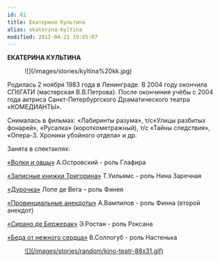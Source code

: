 ```yaml
---
id: 81
title: Екатерина Культина
alias: ekaterina-kyltina
modified: 2012-04-21 19:05:07
---
```


**ЕКАТЕРИНА КУЛЬТИНА**

<figure>
![](/images/stories/kyltina%20kk.jpg)
</figure>

Родилась 2 ноября 1983 года в Ленинграде. В 2004 году окончила СПбГАТИ (мастерская В.В.Петрова). После окончиния учёбы с 2004 года актриса Санкт-Петербургского Драматического театра «КОМЕДИАНТЫ».

Снималась в фильмах: «Лабиринты разума», т/с«Улицы разбитых фонарей», «Русалка» (короткометражный), т/с «Тайны следствия», «Опера-3. Хроники убойного отдела» и др.

Занята в спектаклях:

<a href="42-volki-i-ovci.html">«Волки и овцы»</a> А.Островский - роль Глафира

<a href="72-trigorin.html">«Записные книжки Тригорина»</a> Т.Уильямс - роль Нина Заречная

<a href="44-dyrochka.html">«Дурочка»</a> Лопе де Вега – роль Финея

<a href="71-anekdoti.html">«Провинциальные анекдоты»</a> А.Вампилов - роль Финна (второй анекдот)

<a href="60-sirano-de-bergerak.html">«Сирано де Бержерак»</a> Э.Ростан - роль Роксана

<a href="39-beda-ot-neghnogo-serdca.html">«Беда от нежного сердца»</a> В.Соллогуб - роль Настенька

<figure><a href="http://www.kino-teatr.ru/kino/acter/w/ros/27455/bio/">
![](/images/stories/random/kino-teatr-88x31.gif)
</a></figure>


